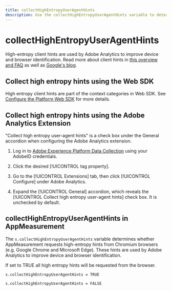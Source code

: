 ```yaml
---
title: collectHighEntropyUserAgentHints
description: Use the collectHighEntropyUserAgentHints variable to determine whether Adobe will request high entropy hints from Chromium browsers (e.g. Google Chrome and Microsoft Edge).
---
```


# collectHighEntropyUserAgentHints

High-entropy client hints are used by Adobe Analytics to improve device and browser identification. Read more about client hints in [this overview and FAQ](/help/technotes/client-hints.md) as well as [Google's blog](https://web.dev/user-agent-client-hints/).

## Collect high entropy hints using the Web SDK

High entropy client hints are part of the context categories in Web SDK. See [Configure the Platform Web SDK](https://experienceleague.adobe.com/docs/experience-platform/edge/fundamentals/configuring-the-sdk.html?lang=en) for more details.

## Collect high entropy hints using the Adobe Analytics Extension

"Collect high entropy user-agent hints" is a check box under the General accordion when configuring the Adobe Analytics extension. 

1. Log in to [Adobe Experience Platform Data Collection](https://experience.adobe.com/#/@adobepm/data-collection) using your AdobeID credentials.

1. Click the desired [!UICONTROL tag property].

1. Go to the [!UICONTROL Extensions] tab, then click [!UICONTROL Configure] under Adobe Analytics.

1. Expand the [!UICONTROL General] accordion, which reveals the [!UICONTROL Collect high entropy user-agent hints] check box. It is unchecked by default.

## collectHighEntropyUserAgentHints in AppMeasurement

The `s.collectHighEntropyUserAgentHints` variable determines whether AppMeasurement requests high-entropy hints from Chromium browsers (e.g. Google Chrome and Microsoft Edge). These hints are used by Adobe Analytics to improve device and browser identification.

If set to TRUE all high entropy hints will be requested from the browser.

`s.collectHighEntropyUserAgentHints = TRUE`

`s.collectHighEntropyUserAgentHints = FALSE`